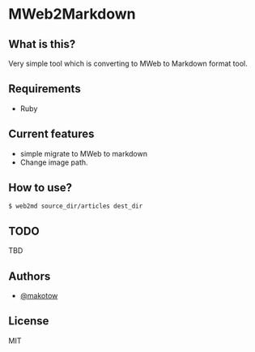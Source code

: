 # MWeb2Markdown


## What is this?

Very simple tool which is converting to MWeb to Markdown format tool.


## Requirements

- Ruby

## Current features

- simple migrate to MWeb to markdown
 - Change image path.

## How to use?


```Examples
$ web2md source_dir/articles dest_dir
```

## TODO

TBD

## Authors

- [@makotow](https://github.com/makotow)

## License

MIT
